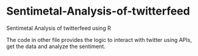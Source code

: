 # Sentimetal-Analysis-of-twitterfeed
Sentimetal Analysis of twitterfeed using R

The code in other file provides the logic to interact with twitter using APIs, get the data and analyze the sentiment.

